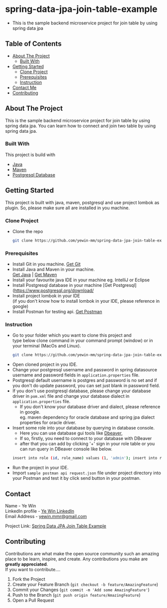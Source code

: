 # spring-data-jpa-join-table-example
* This is the sample backend microservice project for join table by using spring data jpa

<!-- TABLE OF CONTENTS -->
## Table of Contents
- [About The Project](#about-the-project)
    - [Built With](#built-with)
- [Getting Started](#getting-started)
    - [Clone Project](#clone-project)
    - [Prerequisites](#prerequisites)
    - [Instruction](#instruction)
- [Contact Me](#contact)
- [Contributing](#Contributing)


<!-- ABOUT THE PROJECT -->
## About The Project
This is the sample backend microservice project for join table by using spring data jpa.
You can learn how to connect and join two table by using spring data jpa.

### Built With

This project is build with
* [Java](https://www.oracle.com/au/java/technologies/javase/javase-jdk8-downloads.html)
* [Maven](https://maven.apache.org/download.cgi)
* [Postgresql Database](https://www.postgresql.org/download/)


## Getting Started
This project is built with java, maven, postgresql and use project lombok as plugin.
So, please make sure all are installed in you machine.

### Clone Project

* Clone the repo
   ```sh
   git clone https://github.com/yewin-mm/spring-data-jpa-join-table-example.git

### Prerequisites
* Install Git in you machine. [Get Git](https://git-scm.com/downloads)
* Install Java and Maven in your machine. <br> [Get Java]((https://www.oracle.com/au/java/technologies/javase/javase-jdk8-downloads.html)) | [Get Maven](https://maven.apache.org/download.cgi)
* Install your favourite java IDE in your machine eg. IntelliJ or Eclipse
* Install Postgresql database in your machine [Get Postgresql](https://www.postgresql.org/download/
* Install project lombok in your IDE <br> (if you don't know how to install lombok in your IDE, please reference in google)
* Install Postman for testing api. [Get Postman](https://www.postman.com/)

### Instruction
* Go to your folder which you want to clone this project and <br>type below clone command in your command prompt (window) or in your terminal (MacOs and Linux).
    ```sh
   git clone https://github.com/yewin-mm/spring-data-jpa-join-table-example.git
* Open cloned project in you IDE.
* Change your postgresql username and password in spring datasource username and password fields in `application.properties` file. 
* Postgresql default username is postgres and password is no set and if you don't do update password, you can set just blank in password field.
* If you don't use postgresql database, please change your database driver in `pom.xml` file and change your database dialect in `application.properties` file. 
    * If you don't know your database driver and dialect, please reference in google. <br> eg. maven dependency for oracle database and spring jpa dialect properties for oracle driver.
* Insert some role into your database by querying in database console.
    * Here you can use database gui tools like [Dbeaver](https://dbeaver.io/), 
    * If so, firstly, you need to connect to your database with DBeaver 
    * after that you can add by clicking '+' sign in your role table or you can run query in DBeaver console like below.
  ```sh 
  insert into role (id, role_name) values (1, 'admin'); insert into role (id, role_name) values (2, 'normal user');
* Run the project in your IDE.
* Import `sample postman api request.json` file under project directory into your Postman and test it by click send button in your postman.


## Contact

Name - Ye Win <br> LinkedIn profile -  [Ye Win LinkedIn](linkedin.com/in/ye-win-1a33a292)  <br> Email Address - yewin.mmr@gmail.com

Project Link: [Spring Data JPA Join Table Example](https://github.com/yewin-mm/spring-data-jpa-join-table-example)

## Contributing

Contributions are what make the open source community such an amazing place to be learn, inspire, and create. Any contributions you make are **greatly appreciated**.
<br>If you want to contribute....
1. Fork the Project
2. Create your Feature Branch (`git checkout -b feature/AmazingFeature`)
3. Commit your Changes (`git commit -m 'Add some AmazingFeature'`)
4. Push to the Branch (`git push origin feature/AmazingFeature`)
5. Open a Pull Request